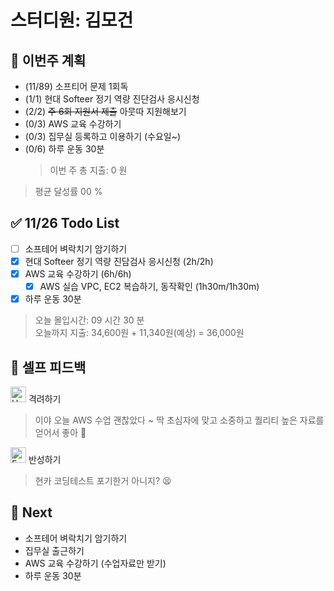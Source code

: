 # 스터디원: 김모건

## 🚀 이번주 계획

- (11/89) 소프티어 문제 1회독
- (1/1) 현대 Softeer 정기 역량 진단검사 응시신청
- (2/2) ~~주 6회 지원서 제출~~ 아뭇따 지원해보기
- (0/3) AWS 교육 수강하기
- (0/3) 집무실 등록하고 이용하기 (수요일~)
- (0/6) 하루 운동 30분
  > 이번 주 총 지출: 0 원

> 평균 달성률 00 %

## ✅ 11/26 Todo List

- [ ] 소프테어 벼락치기 암기하기
- [x] 현대 Softeer 정기 역량 진담검사 응시신청 (2h/2h)
- [x] AWS 교육 수강하기 (6h/6h)
  - [x] AWS 실습 VPC, EC2 복습하기, 동작확인 (1h30m/1h30m)
- [x] 하루 운동 30분

> 오늘 몰입시간: 09 시간 30 분 <br>
> 오늘까지 지출: 34,600원 + 11,340원(예상) = 36,000원

## 🎉 셀프 피드백

<img src="https://raw.githubusercontent.com/Tarikul-Islam-Anik/Animated-Fluent-Emojis/master/Emojis/Smilies/Hugging%20Face.png" alt="Hugging Face" width="25" height="25"> 격려하기</img>

> 이야 오늘 AWS 수업 괜찮았다 ~ 딱 초심자에 맞고 소중하고 퀄리티 높은 자료를 얻어서 좋아 🤗 <br>

<img src="https://raw.githubusercontent.com/Tarikul-Islam-Anik/Animated-Fluent-Emojis/master/Emojis/Smilies/Face%20with%20Monocle.png" alt="Face with Monocle" width="25" height="25"> 반성하기</img>

> 현카 코딩테스트 포기한거 아니지? 😫 <br>

## 🌱 Next

- 소프테어 벼락치기 암기하기
- 집무실 출근하기
- AWS 교육 수강하기 (수업자료만 받기)
- 하루 운동 30분
